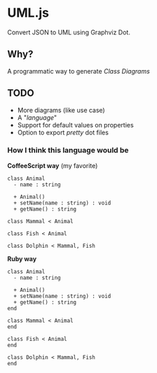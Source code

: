 # UML.js

Convert JSON to UML using Graphviz Dot.

## Why?

A programmatic way to generate *Class Diagrams*

## TODO

- More diagrams (like use case)
- A "*language*"
- Support for default values on properties
- Option to export *pretty* dot files

### How I think this language would be

**CoffeeScript way** (my favorite)

```nohl
class Animal
  - name : string

  + Animal()
  + setName(name : string) : void
  + getName() : string

class Mammal < Animal

class Fish < Animal

class Dolphin < Mammal, Fish
```

**Ruby way**

```nohl
class Animal
  - name : string

  + Animal()
  + setName(name : string) : void
  + getName() : string
end

class Mammal < Animal
end

class Fish < Animal
end

class Dolphin < Mammal, Fish
end
```

